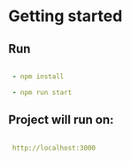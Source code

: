 # Getting started


## Run

```yml 

 - npm install

 - npm run start

 ```

 ## Project will run on:


```yml 

 http://localhost:3000

 ```

